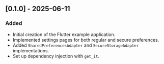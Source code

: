 ## [0.1.0] - 2025-06-11

### Added

- Initial creation of the Flutter example application.
- Implemented settings pages for both regular and secure preferences.
- Added `SharedPreferencesAdapter` and `SecureStorageAdapter` implementations.
- Set up dependency injection with `get_it`.